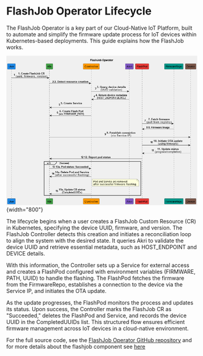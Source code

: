 # FlashJob Operator Lifecycle

The FlashJob Operator is a key part of our Cloud-Native IoT Platform, built to automate and simplify the firmware update process for IoT devices within Kubernetes-based deployments. This guide explains how the FlashJob works.

![FlashJob Lifecycle Diagram](/../assets/images/flashjob_lifecycle.png){width="800"}

The lifecycle begins when a user creates a FlashJob Custom Resource (CR) in Kubernetes, specifying the device UUID, firmware, and version. The FlashJob Controller detects this creation and initiates a reconciliation loop to align the system with the desired state. It queries Akri to validate the device UUID and retrieve essential metadata, such as HOST_ENDPOINT and DEVICE details.

With this information, the Controller sets up a Service for external access and creates a FlashPod configured with environment variables (FIRMWARE, PATH, UUID) to handle the flashing. The FlashPod fetches the firmware from the FirmwareRepo, establishes a connection to the device via the Service IP, and initiates the OTA update.

As the update progresses, the FlashPod monitors the process and updates its status. Upon success, the Controller marks the FlashJob CR as "Succeeded," deletes the FlashPod and Service, and records the device UUID in the CompletedUUIDs list. This structured flow ensures efficient firmware management across IoT devices in a cloud-native environment.

For the full source code, see the [FlashJob Operator GitHub repository](https://github.com/nubificus/flashjob_operator) and for more details about the flashjob component see [here](..\components\flashjob.md)
